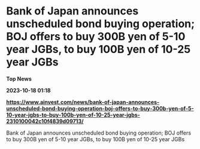 # Bank of Japan announces unscheduled bond buying operation; BOJ offers to buy 300B yen of 5-10 year JGBs, to buy 100B yen of 10-25 year JGBs
**Top News**

**2023-10-18 01:18**

**https://www.ainvest.com/news/bank-of-japan-announces-unscheduled-bond-buying-operation-boj-offers-to-buy-300b-yen-of-5-10-year-jgbs-to-buy-100b-yen-of-10-25-year-jgbs-2310100042c10f4839d09713/**

Bank of Japan announces unscheduled bond buying operation; BOJ offers to buy 300B yen of 5-10 year JGBs, to buy 100B yen of 10-25 year JGBs